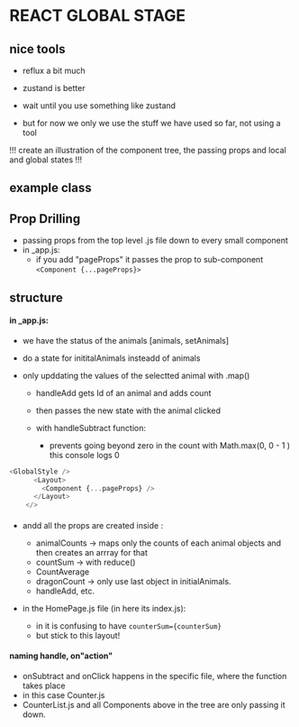 # REACT GLOBAL STAGE

## nice tools

- reflux a bit much
- zustand is better

- wait until you use something like zustand
- but for now we only we use the stuff we have used so far, not using a tool

!!! create an illustration of the component tree, the passing props and local and global states !!!

## example class

## Prop Drilling

- passing props from the top level .js file down to every small component
- in \_app.js:
  - if you add "pageProps" it passes the prop to sub-component
    `<Component {...pageProps}>`

## structure

#### in \_app.js:

- we have the status of the animals [animals, setAnimals]
- do a state for inititalAnimals insteadd of animals
- only upddating the values of the selectted animal with .map()

  - handleAdd gets Id of an animal and adds count
  - then passes the new state with the animal clicked

  - with handleSubtract function:
    - prevents going beyond zero in the count with Math.max(0, 0 - 1 ) this console logs 0

```js
<GlobalStyle />
      <Layout>
        <Component {...pageProps} />
      </Layout>
    </>
```

#### <Component />

- andd all the props are created inside <Component />:

  - animalCounts -> maps only the counts of each animal objects and then creates an arrray for that
  - countSum -> with reduce()
  - CountAverage
  - dragonCount -> only use last object in initialAnimals.
  - handleAdd, etc.

- in the HomePage.js file (in here its index.js):
  - in <CounterStats /> it is confusing to have `counterSum={counterSum}`
  - but stick to this layout!

#### naming handle, on"action"

- onSubtract and onClick happens in the specific file, where the function takes place
- in this case Counter.js
- CounterList.js and all Components above in the tree are only passing it down.
